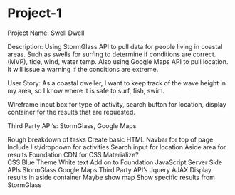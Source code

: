 # Project-1
Project Name: Swell Dwell

Description: Using StormGlass API to pull data for people living in coastal areas. Such as swells for surfing to determine if conditions are correct. (MVP),  tide, wind, water temp. Also using Google Maps API to pull location. It will issue a warning if the conditions are extreme.

User Story: As a coastal dweller, I want to keep track of the wave height in my area, so I know where it is safe to surf, fish, swim. 

Wireframe input box for type of activity, search button for location, display container for the results that are requested. 






Third Party API’s: StormGlass, Google Maps

Rough breakdown of tasks
Create basic HTML
Navbar for top of page
Include list/dropdown for activities
Search input for location
Aside area for results
Foundation CDN for CSS
Materialize?		
CSS
Blue Theme
White text
Add on to Foundation
JavaScript
Server Side APIs
StormGlass
 Google Maps
Third Party API’s
Jquery
AJAX
Display results in aside container
Maybe show map
Show specific results from StormGlass


